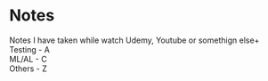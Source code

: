 # Notes

Notes I have taken while watch Udemy, Youtube or somethign else+
<br>
Testing - A <br>
ML/AL   - C <br>
Others  - Z <br>